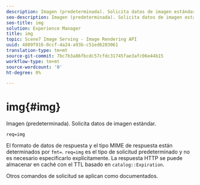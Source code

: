 ```yaml
---
description: Imagen (predeterminada). Solicita datos de imagen estándar.
seo-description: Imagen (predeterminada). Solicita datos de imagen estándar.
seo-title: img
solution: Experience Manager
title: img
topic: Scene7 Image Serving - Image Rendering API
uuid: 4809f916-0ccf-4a24-a93b-c51ed6203061
translation-type: tm+mt
source-git-commit: 7bc7b3a86fbcdc57cfdc31745fae3afc06e44b15
workflow-type: tm+mt
source-wordcount: '0'
ht-degree: 0%

---
```



# img{#img}

Imagen (predeterminada). Solicita datos de imagen estándar.

`req=img`

El formato de datos de respuesta y el tipo MIME de respuesta están determinados por `fmt=`. `req=img` es el tipo de solicitud predeterminado y no es necesario especificarlo explícitamente. La respuesta HTTP se puede almacenar en caché con el TTL basado en `catalog::Expiration`.

Otros comandos de solicitud se aplican como documentados.
